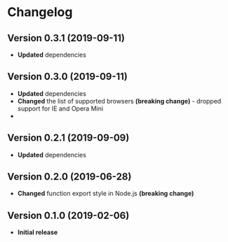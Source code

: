 # Changelog

## Version 0.3.1 (2019-09-11)

- **Updated** dependencies

## Version 0.3.0 (2019-09-11)

- **Updated** dependencies
- **Changed** the list of supported browsers **(breaking change)** - dropped support for IE and Opera Mini
- 
## Version 0.2.1 (2019-09-09)

- **Updated** dependencies

## Version 0.2.0 (2019-06-28)

- **Changed** function export style in Node.js **(breaking change)**

## Version 0.1.0 (2019-02-06)

- **Initial release**